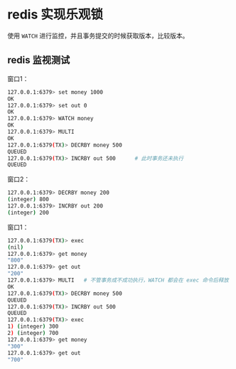 # redis 实现乐观锁

使用 `WATCH` 进行监控，并且事务提交的时候获取版本，比较版本。

## redis 监视测试

窗口1：

```bash
127.0.0.1:6379> set money 1000
OK
127.0.0.1:6379> set out 0
OK
127.0.0.1:6379> WATCH money
OK
127.0.0.1:6379> MULTI
OK
127.0.0.1:6379(TX)> DECRBY money 500
QUEUED
127.0.0.1:6379(TX)> INCRBY out 500      # 此时事务还未执行
QUEUED
```

窗口2：

```bash
127.0.0.1:6379> DECRBY money 200
(integer) 800
127.0.0.1:6379> INCRBY out 200
(integer) 200
```

窗口1：

```bash
127.0.0.1:6379(TX)> exec
(nil)
127.0.0.1:6379> get money
"800"
127.0.0.1:6379> get out
"200"
127.0.0.1:6379> MULTI   # 不管事务成不成功执行，WATCH 都会在 exec 命令后释放
OK
127.0.0.1:6379(TX)> DECRBY money 500
QUEUED
127.0.0.1:6379(TX)> INCRBY out 500
QUEUED
127.0.0.1:6379(TX)> exec
1) (integer) 300
2) (integer) 700
127.0.0.1:6379> get money
"300"
127.0.0.1:6379> get out
"700"
```